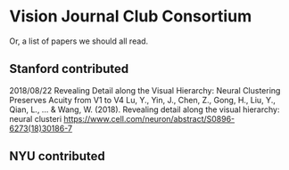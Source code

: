 # Vision Journal Club Consortium
Or, a list of papers we should all read.

## Stanford contributed

2018/08/22
Revealing Detail along the Visual Hierarchy: Neural Clustering Preserves Acuity from V1 to V4
Lu, Y., Yin, J., Chen, Z., Gong, H., Liu, Y., Qian, L., ... & Wang, W. (2018). Revealing detail along the visual hierarchy: neural clusteri
https://www.cell.com/neuron/abstract/S0896-6273(18)30186-7

## NYU contributed
